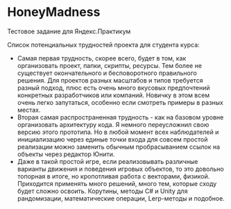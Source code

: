 # HoneyMadness
Тестовое задание для Яндекс.Практикум

Список потенциальных трудностей проекта для студента курса:

- Самая первая трудность, скорее всего, будет в том, как организовать проект, папки, скрипты, ресурсы. Тем более не существует окончательного и бесповоротного правильного решения. Для проектов разных масштабов и типов требуется разный подход, плюс есть очень много вкусовых предпочтений конкретных разработчиков или компаний. Новичку в этом всем очень легко запутаться, особенно если смотреть примеры в разных местах.
- Вторая самая распространенная трудность - как на базовом уровне организовать архитектуру кода. Я немного переусложнил свою версию этого прототипа. Но в любой момент всех наблюдателей и инициализацию через единые точки входа для совсем простой реализации можно заменить обычным пробрасыванием ссылок на объекты через редактор Юнити.
- Даже в такой простой игре, если реализовывать различные варианты движения и поведения игровых объектов, то это довольно топорная в итоге, но кропотливая работа с векторами, физикой. Приходится применять много решений, много тем, которые сходу будет сложно освоить. Корутины, методы C# и Unity для рандомизации, математические операции, Lerp-методы и подобное.
